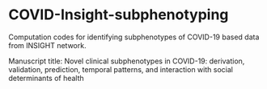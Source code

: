 # COVID-Insight-subphenotyping
Computation codes for identifying subphenotypes of COVID-19 based data from INSIGHT network.

Manuscript title: Novel clinical subphenotypes in COVID-19: derivation, validation, prediction, temporal patterns, and interaction with social determinants of health
